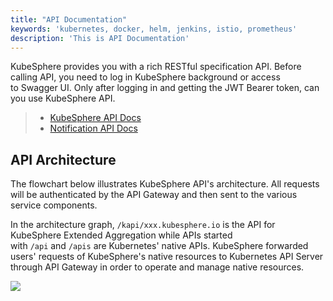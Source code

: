 ```yaml
---
title: "API Documentation"
keywords: 'kubernetes, docker, helm, jenkins, istio, prometheus'
description: 'This is API Documentation'
---
```


KubeSphere provides you with a rich RESTful specification API. Before calling API, you need to log in KubeSphere background or access to Swagger UI. Only after logging in and getting the JWT Bearer token, can you use KubeSphere API.

> - [KubeSphere API Docs](/docs/v2.0/api/kubesphere)
> - [Notification API Docs](/docs/v2.0/api/notification)

## API Architecture

The flowchart below illustrates KubeSphere API's architecture. All requests will be authenticated by the API Gateway and then sent to the various service components.

In the architecture graph, `/kapi/xxx.kubesphere.io` is the API for KubeSphere Extended Aggregation while APIs started with `/api` and `/apis` are Kubernetes' native APIs. KubeSphere forwarded users' requests of KubeSphere's native resources to Kubernetes API Server through API Gateway in order to operate and manage native resources.


![](https://pek3b.qingstor.com/kubesphere-docs/png/20190627223641.png)
